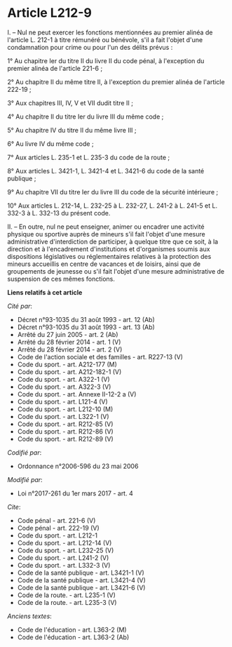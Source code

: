 # Article L212-9

I. – Nul ne peut exercer les fonctions mentionnées au premier alinéa de l'article L. 212-1 à titre rémunéré ou bénévole, s'il
a fait l'objet d'une condamnation pour crime ou pour l'un des délits prévus : 

1° Au chapitre Ier du titre II du livre II du code pénal, à l'exception du premier alinéa de l'article 221-6 ; 

2° Au chapitre II du même titre II, à l'exception du premier alinéa de l'article 222-19 ; 

3° Aux chapitres III, IV, V et VII dudit titre II ; 

4° Au chapitre II du titre Ier du livre III du même code ; 

5° Au chapitre IV du titre II du même livre III ; 

6° Au livre IV du même code ; 

7° Aux articles L. 235-1 et L. 235-3 du code de la route ; 

8° Aux articles L. 3421-1, L. 3421-4 et L. 3421-6 du code de la santé publique ; 

9° Au chapitre VII du titre Ier du livre III du code de la sécurité intérieure ; 

10° Aux articles L. 212-14, L. 232-25 à L. 232-27, L. 241-2 à L. 241-5 et L. 332-3 à L. 332-13 du présent code. 

II. – En outre, nul ne peut enseigner, animer ou encadrer une activité physique ou sportive auprès de mineurs s'il fait
l'objet d'une mesure administrative d'interdiction de participer, à quelque titre que ce soit, à la direction et à
l'encadrement d'institutions et d'organismes soumis aux dispositions législatives ou réglementaires relatives à la protection
des mineurs accueillis en centre de vacances et de loisirs, ainsi que de groupements de jeunesse ou s'il fait l'objet d'une
mesure administrative de suspension de ces mêmes fonctions.

**Liens relatifs à cet article**

_Cité par_:

  - Décret n°93-1035 du 31 août 1993 - art. 12 (Ab)
  - Décret n°93-1035 du 31 août 1993 - art. 13 (Ab)
  - Arrêté du 27 juin 2005 - art. 2 (Ab)
  - Arrêté du 28 février 2014 - art. 1 (V)
  - Arrêté du 28 février 2014 - art. 2 (V)
  - Code de l'action sociale et des familles - art. R227-13 (V)
  - Code du sport. - art. A212-177 (M)
  - Code du sport. - art. A212-182-1 (V)
  - Code du sport. - art. A322-1 (V)
  - Code du sport. - art. A322-3 (V)
  - Code du sport. - art. Annexe II-12-2 a (V)
  - Code du sport. - art. L121-4 (V)
  - Code du sport. - art. L212-10 (M)
  - Code du sport. - art. L322-1 (V)
  - Code du sport. - art. R212-85 (V)
  - Code du sport. - art. R212-86 (V)
  - Code du sport. - art. R212-89 (V)

_Codifié par_:

  - Ordonnance n°2006-596 du 23 mai 2006

_Modifié par_:

  - Loi n°2017-261 du 1er mars 2017 - art. 4

_Cite_:

  - Code pénal - art. 221-6 (V)
  - Code pénal - art. 222-19 (V)
  - Code du sport. - art. L212-1
  - Code du sport. - art. L212-14 (V)
  - Code du sport. - art. L232-25 (V)
  - Code du sport. - art. L241-2 (V)
  - Code du sport. - art. L332-3 (V)
  - Code de la santé publique - art. L3421-1 (V)
  - Code de la santé publique - art. L3421-4 (V)
  - Code de la santé publique - art. L3421-6 (V)
  - Code de la route. - art. L235-1 (V)
  - Code de la route. - art. L235-3 (V)

_Anciens textes_:

  - Code de l'éducation - art. L363-2 (M)
  - Code de l'éducation - art. L363-2 (Ab)
